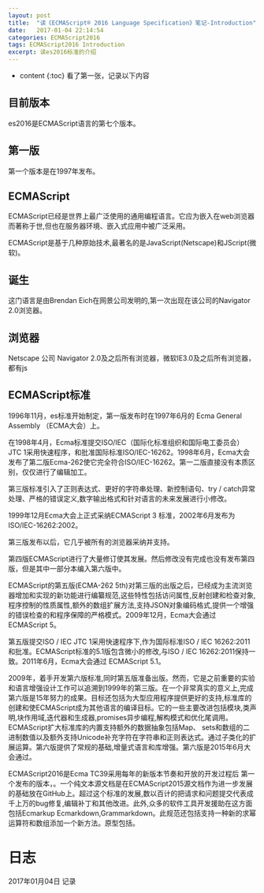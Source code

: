 ```yaml
---
layout: post
title:  "读《ECMAScript® 2016 Language Specification》笔记-Introduction"
date:   2017-01-04 22:14:54
categories: ECMAScript2016
tags: ECMAScript2016 Introduction
excerpt: 读es2016标准的介绍
---
```


* content
{:toc}
看了第一张，记录以下内容

## 目前版本
es2016是ECMAScript语言的第七个版本。  

## 第一版
第一个版本是在1997年发布。

## ECMAScript
ECMAScript已经是世界上最广泛使用的通用编程语言。它应为嵌入在web浏览器而著称于世,但也在服务器环境、嵌入式应用中被广泛采用。  

ECMAScript是基于几种原始技术,最著名的是JavaScript(Netscape)和JScript(微软)。

## 诞生
这门语言是由Brendan Eich在网景公司发明的,第一次出现在该公司的Navigator 2.0浏览器。

## 浏览器
Netscape 公司 Navigator 2.0及之后所有浏览器，微软IE3.0及之后所有浏览器，都有js

## ECMAScript标准
1996年11月，es标准开始制定，第一版发布时在1997年6月的 Ecma General Assembly （ECMA大会）上。

在1998年4月，Ecma标准提交ISO/IEC（国际化标准组织和国际电工委员会） JTC 1采用快速程序，和批准国际标准ISO/IEC-16262。1998年6月，Ecma大会发布了第二版Ecma-262使它完全符合ISO/IEC-16262。第一二版直接没有本质区别，仅仅进行了编辑加工。

第三版标准引入了正则表达式、更好的字符串处理、新控制语句、try / catch异常处理、严格的错误定义,数字输出格式和针对语言的未来发展进行小修改。

1999年12月Ecma大会上正式采纳ECMAScript 3 标准，2002年6月发布为ISO/IEC-16262:2002。

第三版发布以后，它几乎被所有的浏览器采纳并支持。

第四版ECMAScript进行了大量修订使其发展。然后修改没有完成也没有发布第四版，但是其中一部分本编入第六版中。

ECMAScript的第五版(ECMA-262 5th)对第三版的出版之后，已经成为主流浏览器增加和实现的新功能进行编纂规范,这些特性包括访问属性,反射创建和检查对象,程序控制的性质属性,额外的数组扩展方法,支持JSON对象编码格式,提供一个增强的错误检查的和程序保障的严格模式。2009年12月，Ecma大会通过 ECMAScript 5。

第五版提交ISO / IEC JTC 1采用快速程序下,作为国际标准ISO / IEC 16262:2011和批准。ECMAScript标准的5.1版包含微小的修改,与ISO / IEC 16262:2011保持一致。2011年6月，Ecma大会通过 ECMAScript 5.1。


2009年，着手开发第六版标准,同时第五版准备出版。然而，它是之前重要的实验和语言增强设计工作可以追溯到1999年的第三版。在一个非常真实的意义上,完成第六版是15年努力的成果。目标还包括为大型应用程序提供更好的支持,标准库的创建和使ECMAScript成为其他语言的编译目标。它的一些主要改进包括模块,类声明,块作用域,迭代器和生成器,promises异步编程,解构模式和优化尾调用。ECMAScript扩大标准库的内置支持额外的数据抽象包括Map、 sets和数组的二进制数值以及额外支持Unicode补充字符在字符串和正则表达式。通过子类化的扩展运算。第六版提供了常规的基础,增量式语言和库增强。第六版是2015年6月大会通过。

ECMAScript2016是Ecma TC39采用每年的新版本节奏和开放的开发过程后 第一个发布的版本，。一个纯文本源文档是在ECMAScript2015源文档作为进一步发展的基础放在GitHub上。超过这个标准的发展,数以百计的把请求和问题提交代表成千上万的bug修复,编辑补丁和其他改进。此外,众多的软件工具开发援助在这方面包括Ecmarkup Ecmarkdown,Grammarkdown。此规范还包括支持一种新的求幂运算符和数组添加一个新方法。原型包括。


# 日志
2017年01月04日  记录